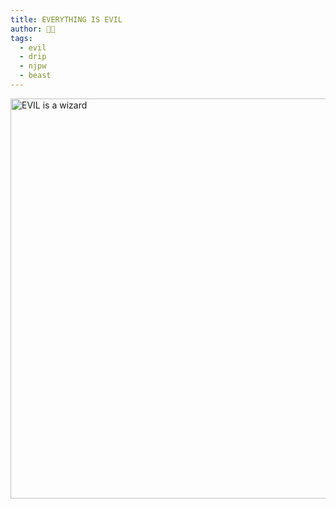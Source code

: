 ```yaml
---
title: EVERYTHING IS EVIL
author: 😶‍🌫️
tags: 
  - evil
  - drip
  - njpw
  - beast
---
```

<img src="/assets/2020 wk14 evil wizard.jpg" alt="EVIL is a wizard" width="640">